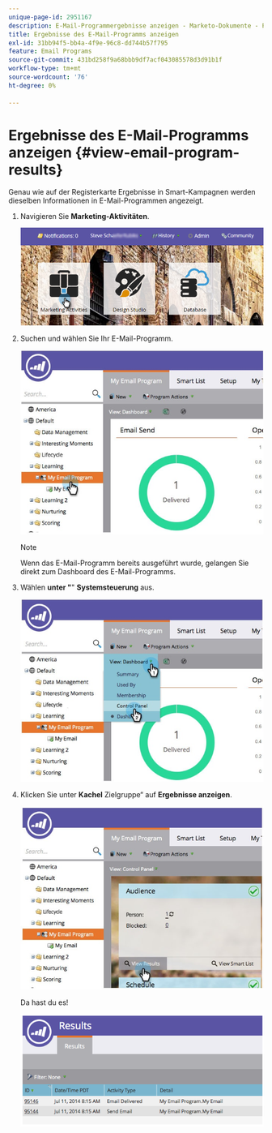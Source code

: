 ```yaml
---
unique-page-id: 2951167
description: E-Mail-Programmergebnisse anzeigen - Marketo-Dokumente - Produktdokumentation
title: Ergebnisse des E-Mail-Programms anzeigen
exl-id: 31bb94f5-bb4a-4f9e-96c8-dd744b57f795
feature: Email Programs
source-git-commit: 431bd258f9a68bbb9df7acf043085578d3d91b1f
workflow-type: tm+mt
source-wordcount: '76'
ht-degree: 0%

---
```


# Ergebnisse des E-Mail-Programms anzeigen {#view-email-program-results}

Genau wie auf der Registerkarte Ergebnisse in Smart-Kampagnen werden dieselben Informationen in E-Mail-Programmen angezeigt.

1. Navigieren Sie **Marketing-Aktivitäten**.

   ![](assets/login-marketing-activities-2.png)

1. Suchen und wählen Sie Ihr E-Mail-Programm.

   ![](assets/selectemailprogram3.jpg)

   >[!NOTE]
   >
   >Wenn das E-Mail-Programm bereits ausgeführt wurde, gelangen Sie direkt zum Dashboard des E-Mail-Programms.

1. Wählen **unter &quot;**&quot; **Systemsteuerung** aus.

   ![](assets/controlpanelview.jpg)

1. Klicken Sie unter **Kachel** Zielgruppe“ auf **Ergebnisse anzeigen**.

   ![](assets/audiencetile.jpg)

   Da hast du es!

   ![](assets/image2014-9-22-11-3a15-3a49.png)
